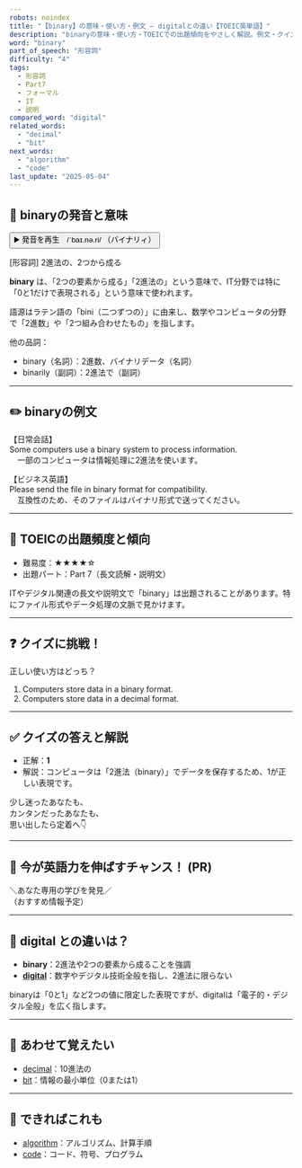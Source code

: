 ```yaml
---
robots: noindex
title: "【binary】の意味・使い方・例文 ― digitalとの違い【TOEIC英単語】"
description: "binaryの意味・使い方・TOEICでの出題傾向をやさしく解説。例文・クイズ付きでdigitalとの違いもわかりやすく学べます。"
word: "binary"
part_of_speech: "形容詞"
difficulty: "4"
tags:
  - 形容詞
  - Part7
  - フォーマル
  - IT
  - 説明
compared_word: "digital"
related_words:
  - "decimal"
  - "bit"
next_words:
  - "algorithm"
  - "code"
last_update: "2025-05-04"
---
```


## 🔰 binaryの発音と意味

<button class="play-audio" onclick="playTTS('binary')">
  <span class="play-audio-main">
    ▶️ 発音を再生　/ˈbaɪ.nə.ri/
  </span>
  <span class="play-audio-sub">
    （バイナリィ）
  </span>
</button>

[形容詞] 2進法の、2つから成る

**binary** は、「2つの要素から成る」「2進法の」という意味で、IT分野では特に「0と1だけで表現される」という意味で使われます。

語源はラテン語の「bini（二つずつの）」に由来し、数学やコンピュータの分野で「2進数」や「2つ組み合わせたもの」を指します。

他の品詞：  
- binary（名詞）：2進数、バイナリデータ（名詞）
- binarily（副詞）：2進法で（副詞）

---

## ✏️ binaryの例文

【日常会話】  
Some computers use a binary system to process information.  
　一部のコンピュータは情報処理に2進法を使います。

【ビジネス英語】  
Please send the file in binary format for compatibility.  
　互換性のため、そのファイルはバイナリ形式で送ってください。

---

## 🎯 TOEICの出題頻度と傾向

- 難易度：★★★★☆
- 出題パート：Part 7（長文読解・説明文）

ITやデジタル関連の長文や説明文で「binary」は出題されることがあります。特にファイル形式やデータ処理の文脈で見かけます。

---

## ❓ クイズに挑戦！

正しい使い方はどっち？

1. Computers store data in a binary format.  
2. Computers store data in a decimal format.

---

## ✅ クイズの答えと解説

- 正解：**1**
- 解説：コンピュータは「2進法（binary）」でデータを保存するため、1が正しい表現です。

少し迷ったあなたも、  
カンタンだったあなたも、  
思い出したら定着へ👇️

---

## 🚀 今が英語力を伸ばすチャンス！ (PR)

<div class="info-center">
＼あなた専用の学びを発見／<br>  
（おすすめ情報予定）
</div>

---

## 🤔  digital との違いは？

- **binary**：2進法や2つの要素から成ることを強調
- **[digital](/word/digital)**：数字やデジタル技術全般を指し、2進法に限らない

binaryは「0と1」など2つの値に限定した表現ですが、digitalは「電子的・デジタル全般」を広く指します。

---

## 🧩 あわせて覚えたい

- [decimal](/word/decimal)：10進法の
- [bit](/word/bit)：情報の最小単位（0または1）

---

## 📖 できればこれも

- [algorithm](/word/algorithm)：アルゴリズム、計算手順
- [code](/word/code)：コード、符号、プログラム

<!-- cvid: aid12_bid22 -->
